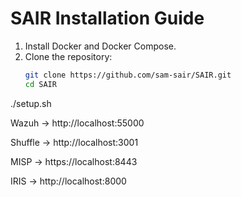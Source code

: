 # SAIR Installation Guide

1. Install Docker and Docker Compose.
2. Clone the repository:
   ```bash
   git clone https://github.com/sam-sair/SAIR.git
   cd SAIR
./setup.sh

Wazuh → http://localhost:55000

Shuffle → http://localhost:3001

MISP → https://localhost:8443

IRIS → http://localhost:8000

